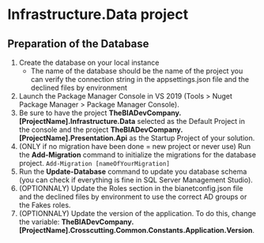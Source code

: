 # Infrastructure.Data project

## Preparation of the Database

1. Create the database on your local instance
    - The name of the database should be the name of the project you can verify the connection string in the appsettings.json file and the declined files by environment
2. Launch the Package Manager Console in VS 2019 (Tools > Nuget Package Manager > Package Manager Console).
3. Be sure to have the project **TheBIADevCompany.[ProjectName].Infrastructure.Data** selected as the Default Project in the console and the project **TheBIADevCompany.[ProjectName].Presentation.Api** as the Startup Project of your solution.
4. (ONLY if no migration have been done = new project or never use) Run the **Add-Migration** command to initialize the migrations for the database project. `Add-Migration [nameOfYourMigration]`
5. Run the **Update-Database** command to update you database schema (you can check if everything is fine in SQL Server Management Studio).
6. (OPTIONNALY) Update the Roles section in the bianetconfig.json file and the declined files by environment to use the correct AD groups or the Fakes roles.
7. (OPTIONNALY) Update the version of the application. To do this, change the variable: **TheBIADevCompany.[ProjectName].Crosscutting.Common.Constants.Application.Version**.